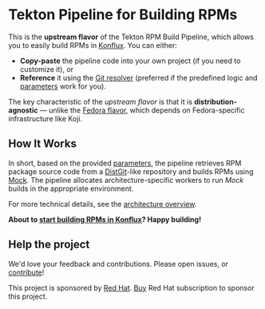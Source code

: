 # Tekton Pipeline for Building RPMs

This is the **upstream flavor** of the Tekton RPM Build Pipeline, which allows
you to easily build RPMs in [Konflux][].  You can either:

- **Copy-paste** the pipeline code into your own project (if you need to
  customize it), or
- **Reference** it using the [Git resolver][] (preferred if the predefined logic
  and [parameters](docs/parameters.md) work for you).

The key characteristic of the *upstream flavor* is that it is
**distribution-agnostic** — unlike the [Fedora flavor][], which depends on
Fedora-specific infrastructure like Koji.


## How It Works

In short, based on the provided [parameters](docs/parameters.md), the pipeline
retrieves RPM package source code from a [DistGit][]-like repository and builds
RPMs using [Mock][].  The pipeline allocates architecture-specific workers to
run *Mock* builds in the appropriate environment.

For more technical details, see the [architecture
overview](docs/architecture.md).

**About to [start building RPMs in Konflux](docs/onboarding.md)?  Happy
building!**

## Help the project

We'd love your feedback and contributions.  Please open issues, or
[contribute](CONTRIBUTING.md)!

This project is sponsored by [Red Hat](https://www.redhat.com/).
[Buy](https://www.redhat.com/en/store) Red Hat subscription to sponsor this
project.

[git resolver]: https://tekton.dev/docs/pipelines/git-resolver/#pipeline-resolution
[Fedora flavor]: https://gitlab.com/fedora/infrastructure/konflux/rpmbuild-pipeline
[Konflux]: https://konflux-ci.dev/docs/getting-started/
[DistGit]: https://github.com/release-engineering/dist-git
[Mock]: https://rpm-software-management.github.io/mock/
[mock-image]: https://github.com/konflux-ci/rpmbuild-pipeline-environment-container
[issues]: https://github.com/konflux-ci/rpmbuild-pipeline/issues
